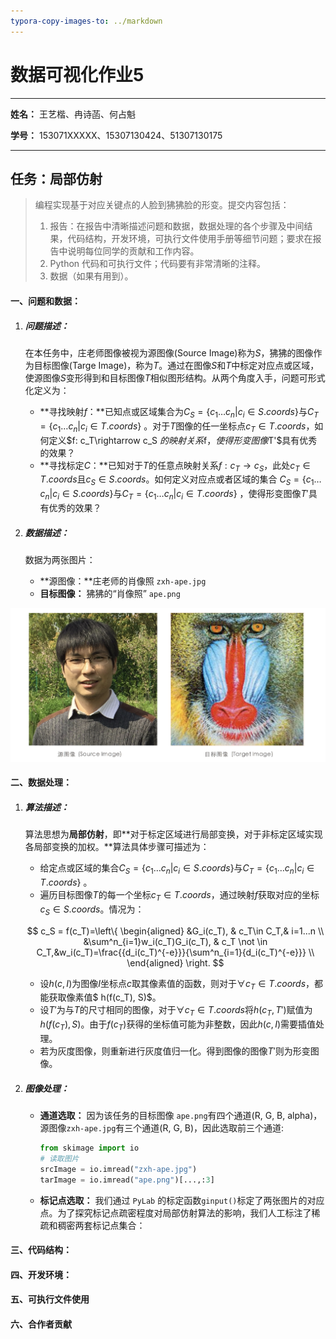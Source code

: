 ```yaml
---
typora-copy-images-to: ../markdown
---
```






# 数据可视化作业5

---

**姓名：** 王艺楷、冉诗菡、何占魁

**学号：** 153071XXXXX、15307130424、51307130175

---

## 任务：局部仿射

>编程实现基于对应关键点的人脸到狒狒脸的形变。提交内容包括：
>
>1. 报告：在报告中清晰描述问题和数据，数据处理的各个步骤及中间结果，代码结构，开发环境，可执行文件使用手册等细节问题；要求在报告中说明每位同学的贡献和工作内容。
>2. Python 代码和可执行文件；代码要有非常清晰的注释。
>3. 数据（如果有用到）。

#### 一、问题和数据：

1. ##### 问题描述：

   在本任务中，庄老师图像被视为源图像(Source Image)称为$S$，狒狒的图像作为目标图像(Targe Image)，称为$T$。通过在图像$S$和$T$中标定对应点或区域，使源图像$S$变形得到和目标图像$T$相似图形结构。从两个角度入手，问题可形式化定义为：

   -  **寻找映射$f$：**已知点或区域集合为$C_S=\{c_1…c_n | c_i \in S.coords\}$与$C_T=\{c_1…c_n | c_i \in T.coords\}$ 。对于$T$图像的任一坐标点$c_T\in T.coords$，如何定义$f: c_T\rightarrow c_S $的映射关系$f$，使得形变图像$T'$具有优秀的效果？
   -  **寻找标定$C$：**已知对于$T$的任意点映射关系$f: c_T\rightarrow c_S$，此处$c_T\in T.coords$且$c_S\in S.coords$。如何定义对应点或者区域的集合 $C_S=\{c_1…c_n | c_i \in S.coords\}$与$C_T=\{c_1…c_n | c_i \in T.coords\}$ ，使得形变图像$T'$具有优秀的效果？

2. ##### 数据描述：

   数据为两张图片：

   -  **源图像：**庄老师的肖像照 `zxh-ape.jpg`
   -  **目标图像：** 狒狒的“肖像照” `ape.png`

![DA679486-4130-426C-AE85-0DEF1F958054](DA679486-4130-426C-AE85-0DEF1F958054.png)



#### 二、数据处理：

1. ##### 算法描述：

   算法思想为**局部仿射**，即**对于标定区域进行局部变换，对于非标定区域实现各局部变换的加权。**算法具体步骤可描述为：

   -  给定点或区域的集合$C_S=\{c_1…c_n | c_i \in S.coords\}$与$C_T=\{c_1…c_n | c_i \in T.coords\}$ 。
   -  遍历目标图像$T$的每一个坐标$c_T\in T.coords$，通过映射$f$获取对应的坐标$c_S\in S.coords$。情况为：

   $$
   c_S = f(c_T)=\left\{
   \begin{aligned}
   &G_i(c_T), & c_T\in C_T,& i=1...n \\
   &\sum^n_{i=1}w_i(c_T)G_i(c_T), & c_T \not \in C_T,&w_i(c_T)=\frac{{d_i(c_T)^{-e}}}{\sum^n_{i=1}{d_i(c_T)^{-e}}} \\
   \end{aligned}
   \right.
   $$

   -  设$h(c, I)$为图像$I$坐标点$c$取其像素值的函数，则对于$\forall  c_T\in T.coords$，都能获取像素值$ h(f(c_T), S)$。
   -  设$T'$为与$T$的尺寸相同的图像，对于$\forall c_T\in T.coords$将$h(c_T, T')$赋值为$h(f(c_T), S)$。由于$f(c_T)$获得的坐标值可能为非整数，因此$h(c,I)$需要插值处理。
   -  若为灰度图像，则重新进行灰度值归一化。得到图像的图像$T'$则为形变图像。

2. ##### 图像处理：

   -  **通道选取：** 因为该任务的目标图像 `ape.png`有四个通道(R, G, B, alpha)，源图像`zxh-ape.jpg`有三个通道(R, G, B)，因此选取前三个通道:

      ```python
      from skimage import io
      # 读取图片
      srcImage = io.imread("zxh-ape.jpg")
      tarImage = io.imread("ape.png")[...,:3]
      ```

   -  **标记点选取：** 我们通过 `PyLab` 的标定函数`ginput()`标定了两张图片的对应点。为了探究标记点疏密程度对局部仿射算法的影响，我们人工标注了稀疏和稠密两套标记点集合：




#### 三、代码结构：



#### 四、开发环境：



#### 五、可执行文件使用 



#### 六、合作者贡献

